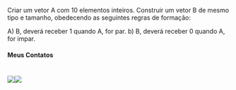 Criar um vetor A com 10 elementos inteiros. Construir um vetor B de mesmo tipo e tamanho, obedecendo as seguintes regras de formação: 

A) B, deverá receber 1 quando A, for par. b) B, deverá receber 0 quando A, for impar.

#### Meus Contatos
# <a href = "mailto:joaodedeusrsfilho@gmail.com"><img src="https://img.shields.io/badge/-Gmail-%23333?style=for-the-badge&logo=gmail&logoColor=white" target="_blank"></a><a href="https://www.linkedin.com/in/joaodedeusrsfilho" target="_blank"><img src="https://img.shields.io/badge/-LinkedIn-%230077B5?style=for-the-badge&logo=linkedin&logoColor=white" target="_blank"></a> 
